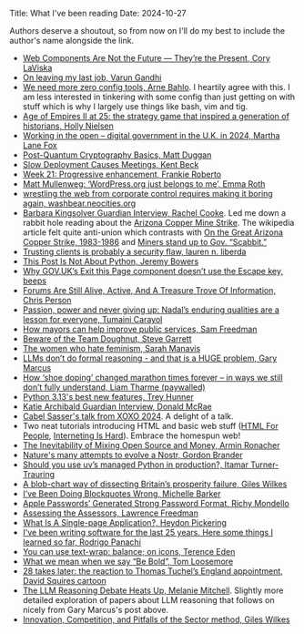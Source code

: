 Title: What I've been reading
Date: 2024-10-27

Authors deserve a shoutout, so from now on I'll do my best to include the author's name alongside the link.

- [Web Components Are Not the Future — They’re the Present, Cory LaViska](https://www.abeautifulsite.net/posts/web-components-are-not-the-future-they-re-the-present/)
- [On leaving my last job, Varun Gandhi](https://typesanitizer.com/blog/leaving-apple.html)
- [We need more zero config tools, Arne Bahlo](https://arne.me/blog/we-need-more-zero-config-tools).
  I heartily agree with this. I am less interested in tinkering with some config than just getting on with stuff which 
  is why I largely use things like bash, vim and tig.
- [Age of Empires II at 25: the strategy game that inspired a generation of historians, Holly Nielsen](https://www.theguardian.com/games/2024/oct/02/age-of-empires-at-25-the-strategy-game-that-inspired-a-generation-of-historians)
- [Working in the open – digital government in the U.K. in 2024, Martha Lane Fox](https://medium.com/@marthalanefox/digital-government-2024-2687912d3ec1)
- [Post-Quantum Cryptography Basics, Matt Duggan](https://matduggan.com/post-quantum-cryptography-basics/)
- [Slow Deployment Causes Meetings, Kent Beck](https://tidyfirst.substack.com/p/slow-deployment-causes-meetings)
- [Week 21: Progressive enhancement, Frankie Roberto](https://frankieroberto.github.io/nhsnotes/posts/week-21-progressive-enhancement/)
- [Matt Mullenweg: ‘WordPress.org just belongs to me’, Emma Roth](https://www.theverge.com/2024/10/4/24262232/matt-mullenweg-wordpress-org-wp-engine)
- [wrestling the web from corporate control requires making it boring again, washbear.neocities.org](https://washbear.neocities.org/browsers)
- [Barbara Kingsolver Guardian Interview, Rachel Cooke](https://www.theguardian.com/books/2024/oct/06/barbara-kingsolver-demon-copperhead-jd-vance-holding-the-line). 
  Led me down a rabbit hole reading about the [Arizona Copper Mine Strike](https://en.wikipedia.org/wiki/1983_Arizona_copper_mine_strike). 
  The wikipedia article felt quite anti-union which contrasts with [On the Great Arizona Copper Strike, 1983-1986](https://uapress.arizona.edu/2018/08/on-the-great-arizona-copper-strike-1983-1986) 
  and [Miners stand up to Gov. “Scabbit.”](http://latinopia.com/blogs/poltical-salsa-y-mas-with-sal-baldenegro-8-11-13-1983-clifton-morenci-strike/)
- [Trusting clients is probably a security flaw, lauren n. liberda](https://liberda.nl/weblog/trust-no-client/)
- [This Post Is Not About Python, Jeremy Bowers](https://jerf.org/iri/post/2024/not_about_python/)
- [Why GOV.UK’s Exit this Page component doesn’t use the Escape key, beeps](https://beeps.website/blog/2024-10-09-why-govuk-exit-this-page-doesnt-use-escape/)
- [Forums Are Still Alive, Active, And A Treasure Trove Of Information, Chris Person](https://aftermath.site/best-active-forums-internet-today)
- [Passion, power and never giving up: Nadal’s enduring qualities are a lesson for everyone, Tumaini Carayol](https://www.theguardian.com/sport/2024/oct/10/passion-power-and-never-giving-up-nadals-enduring-qualities-are-a-lesson-for-everyone)
- [How mayors can help improve public services, Sam Freedman](https://samf.substack.com/p/how-mayors-can-help-improve-public)
- [Beware of the Team Doughnut, Steve Garrett](https://wearesportengland.org/2024/04/12/beware-of-the-team-doughnut/)
- [The women who hate feminism, Sarah Manavis](https://www.prospectmagazine.co.uk/ideas/philosophy/gender/68204/the-women-who-hate-feminism)
- [LLMs don’t do formal reasoning - and that is a HUGE problem, Gary Marcus](https://garymarcus.substack.com/p/llms-dont-do-formal-reasoning-and)
- [How ‘shoe doping’ changed marathon times forever – in ways we still don’t fully understand, Liam Tharme (paywalled)](https://www.nytimes.com/athletic/5834953/2024/10/12/shoe-doping-marathon-times-kipchoge/)
- [Python 3.13's best new features, Trey Hunner](https://www.pythonmorsels.com/python-313-whats-new/)
- [Katie Archibald Guardian Interview, Donald McRae](https://www.theguardian.com/sport/2024/oct/13/katie-archibald-my-job-satisfaction-is-a-10-the-rest-of-my-life-is-definitely-not) 
- [Cabel Sasser's talk from XOXO 2024](https://www.youtube.com/watch?v=Df_K7pIsfvg&ab_channel=XOXOFestival). A delight of a talk.
- Two neat tutorials introducing HTML and basic web stuff ([HTML For People](https://www.htmlforpeople.com/), [Interneting Is Hard](https://internetingishard.netlify.app/)).
  Embrace the homespun web!
- [The Inevitability of Mixing Open Source and Money, Armin Ronacher](https://lucumr.pocoo.org/2024/10/14/mixing-oss-and-money/)
- [Nature's many attempts to evolve a Nostr, Gordon Brander](https://newsletter.squishy.computer/p/natures-many-attempts-to-evolve-a)
- [Should you use uv’s managed Python in production?, Itamar Turner-Trauring](https://pythonspeed.com/articles/uv-python-production/)
- [A blob-chart way of dissecting Britain’s prosperity failure, Giles Wilkes](https://freethinkecon.wordpress.com/2023/09/28/a-blob-chart-way-of-dissecting-britains-prosperity-failure/)
- [I’ve Been Doing Blockquotes Wrong, Michelle Barker](https://css-irl.info/ive-been-doing-blockquotes-wrong/)
- [Apple Passwords’ Generated Strong Password Format, Richy Mondello](https://rmondello.com/2024/10/07/apple-passwords-generated-strong-password-format/)
- [Assessing the Assessors, Lawrence Freedman](https://samf.substack.com/p/assessing-the-assessors)
- [What Is A Single-page Application?, Heydon Pickering](https://heydonworks.com/article/what-is-a-single-page-application/) 
- [I've been writing software for the last 25 years. Here some things I learned so far, Rodrigo Panachi](https://blog.rpanachi.com/after-25-years-writing-software-here-some-things-learned-so-far)
- [You can use text-wrap: balance; on icons, Terence Eden](https://shkspr.mobi/blog/2024/10/you-can-use-text-wrap-balance-on-icons/)
- [What we mean when we say “Be Bold”, Tom Loosemore](https://public.digital/pd-insights/blog/2024/10/what-we-mean-when-we-say-be-bold)
- [28 takes later: the reaction to Thomas Tuchel’s England appointment, David Squires cartoon](https://www.theguardian.com/football/picture/2024/oct/22/david-squires-england-thomas-tuchel-28-takes-later) 
- [The LLM Reasoning Debate Heats Up, Melanie Mitchell](https://aiguide.substack.com/p/the-llm-reasoning-debate-heats-up). 
  Slightly more detailed exploration of papers about LLM reasoning that follows on nicely from Gary Marcus's post above.
- [Innovation, Competition, and Pitfalls of the Sector method, Giles Wilkes](https://freethinkecon.wordpress.com/2024/10/22/innovation-competition-and-pitfalls-of-the-sector-method/)
